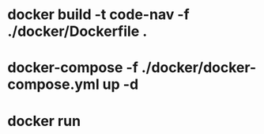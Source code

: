 # docker build -t code-nav -f ./docker/Dockerfile .
# docker-compose -f ./docker/docker-compose.yml up -d
# docker run <codeNav Id>
